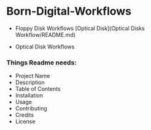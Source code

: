 # Born-Digital-Workflows
* Floppy Disk Workflows
[Optical Disk](Optical Disks Workflow/README.md)

* Optical Disk Workflows

### Things Readme needs:
* Project Name
* Description
* Table of Contents
* Installation
* Usage
* Contributing
* Credits
* License
